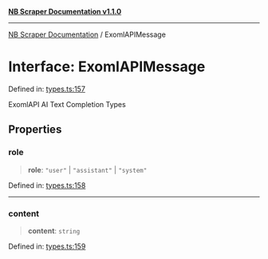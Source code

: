 [**NB Scraper Documentation v1.1.0**](../README.md)

***

[NB Scraper Documentation](../globals.md) / ExomlAPIMessage

# Interface: ExomlAPIMessage

Defined in: [types.ts:157](https://github.com/Chakszzz/NB-Scraper/blob/06c561b9f0d22405d402fc768994dc101fb84509/app/types.ts#L157)

ExomlAPI AI Text Completion Types

## Properties

### role

> **role**: `"user"` \| `"assistant"` \| `"system"`

Defined in: [types.ts:158](https://github.com/Chakszzz/NB-Scraper/blob/06c561b9f0d22405d402fc768994dc101fb84509/app/types.ts#L158)

***

### content

> **content**: `string`

Defined in: [types.ts:159](https://github.com/Chakszzz/NB-Scraper/blob/06c561b9f0d22405d402fc768994dc101fb84509/app/types.ts#L159)
